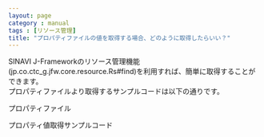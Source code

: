 ```yaml
---
layout: page
category : manual
tags : [リソース管理]
title: "プロパティファイルの値を取得する場合、どのように取得したらいい？"
---
```


SINAVI J-Frameworkのリソース管理機能(jp.co.ctc_g.jfw.core.resource.Rs#find)を利用すれば、簡単に取得することができます。  
プロパティファイルより取得するサンプルコードは以下の通りです。  

<p>プロパティファイル</p>
<script src="https://gist.github.com/t-oi/9041f492c1741ec7909a.js"></script>

<p>プロパティ値取得サンプルコード</p>
<script src="https://gist.github.com/t-oi/2e8ce89403569e29c012.js"></script>